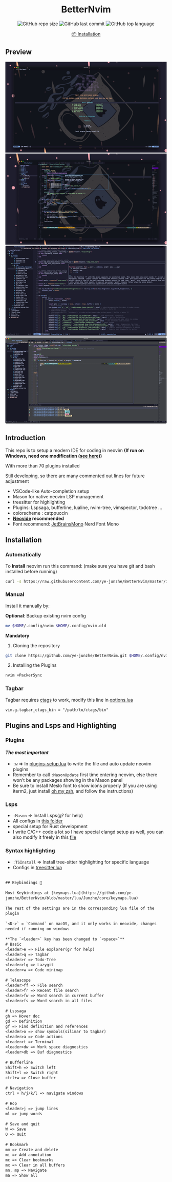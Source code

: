 <div align="center">
 <h1> BetterNvim </h1>
 <p align="center">
     <img alt="GitHub repo size" src="https://img.shields.io/github/repo-size/ye-junzhe/BetterNvim?color=A6E3A1">
     <img alt="GitHub last commit" src="https://img.shields.io/github/last-commit/ye-junzhe/BetterNvim?color=A6E3A1">
     <img alt="GitHub top language" src="https://img.shields.io/github/languages/top/ye-junzhe/BetterNvim?color=%2300007C&logoColor=%2300007C">
</p>
 <a href="https://github.com/ye-junzhe/BetterNvim/#Installation">📦 Installation</a>
</div>

## Preview

![BetterNvim Dashboard](https://github.com/ye-junzhe/Images/blob/main/BetterNvim/pic/Dashboard.png?raw=true)
![BetterNvim Demo](https://github.com/ye-junzhe/Images/blob/main/BetterNvim/pic/Coding.png?raw=true)
![BetterNvim Coding1](https://github.com/ye-junzhe/Images/blob/main/BetterNvim/pic/Coding1.png?raw=true)
![BetterNvim Term](https://github.com/ye-junzhe/Images/blob/main/BetterNvim/pic/Term.png?raw=true)

## Introduction

This repo is to setup a modern IDE for coding in neovim **(If run on Windows, need one modification ([see here](https://github.com/ye-junzhe/BetterNvim#:~:text=%60%3CD%2D%3E%60%20%3D%20%60Command%60%20on%20macOS%2C%20and%20it%20only%20works%20in%20neovide%2C%20changes%20needed%20if%20running%20on%20windows)))**

With more than 70 plugins installed

Still developing, so there are many commented out lines for future adjustment

- VSCode-like Auto-completion setup
- Mason for native neovim LSP management
- treesitter for highlighting
- Plugins: Lspsaga, bufferline, lualine, nvim-tree, vimspector, todotree ...
- colorscheme : catppuccin
- **[Neovide](https://neovide.dev/) recommended**
- Font recommend: [JetBrainsMono](https://www.jetbrains.com/lp/mono/) Nerd Font Mono

## Installation

### Automatically

To **Install** neovim run this command:
(make sure you have git and bash installed before running)

```bash
curl -s https://raw.githubusercontent.com/ye-junzhe/BetterNvim/master/install.sh | bash -s
```

### Manual

Install it manually by:

**Optional**: Backup existing nvim config

```bash
mv $HOME/.config/nvim $HOME/.config/nvim.old
```

**Mandatory**

1. Cloning the repository

```bash
git clone https://github.com/ye-junzhe/BetterNvim.git $HOME/.config/nvim
```

2. Installing the Plugins

```bash
nvim +PackerSync
```

### Tagbar

Tagbar requires [ctags](https://github.com/preservim/tagbar#:~:text=example%20gutentags.-,Dependencies,-Vim%20%3E%3D%207.3.1058%20or) to work, modify this line in [options.lua](https://github.com/ye-junzhe/BetterNvim/blob/master/lua/Junzhe/core/options.lua)

```
vim.g.tagbar_ctags_bin = "/path/to/ctags/bin"
```

## Plugins and Lsps and Highlighting

### Plugins

#### ***The most important***

- `:w` => In [plugins-setup.lua](https://github.com/ye-junzhe/BetterNvim/blob/master/lua/Junzhe/plugins-setup.lua) to write the file and auto update neovim plugins
- Remember to call `:MasonUpdate` first time entering neovim, else there won't be any packages showing in the Mason panel
- Be sure to install Meslo font to show icons properly (If you are using iterm2, just install [oh my zsh](https://github.com/ohmyzsh/ohmyzsh), and follow the instructions)

### Lsps

- `:Mason` => Install Lsps(g? for help)
- All configs in [this folder](https://github.com/ye-junzhe/BetterNvim/tree/master/lua/Junzhe/plugins/lsp)
- special setup for Rust development
- I write C/C++ code a lot so I have special clangd setup as well, you can also modify it freely in this [file](https://github.com/ye-junzhe/BetterNvim/blob/master/lua/Junzhe/plugins/lsp/lspconfig.lua)
  
### Syntax highlighting

- `:TSInstall` => Install tree-sitter highlighting for specific language
- Configs in [treesitter.lua](https://github.com/ye-junzhe/BetterNvim/blob/master/lua/Junzhe/plugins/treesitter.lua)

```

## Keybindings 🎥

Most Keybindings at [keymaps.lua](https://github.com/ye-junzhe/BetterNvim/blob/master/lua/Junzhe/core/keymaps.lua)

The rest of the settings are in the corresponding lua file of the plugin

`<D->` = `Command` on macOS, and it only works in neovide, changes needed if running on windows

**The `<leader>` key has been changed to `<space>`**
# Basic
<leader>e => File explorer(g? for help)
<leader>q => Tagbar
<leader>r => Todo-Tree
<leader>lg => Lazygit
<leader>w => Code minimap

# Telescope
<leader>ff => File search
<leader>fr => Recent file search
<leader>fw => Word search in current buffer
<leader>fs => Word search in all files

# Lspsaga
gh => Hover doc
gd => Definition
gf => Find definition and references
<leader>o => show symbols(silimar to tagbar)
<leader>a => Code actions
<leader>t => Terminal
<leader>dw => Work space diagnostics
<leader>db => Buf diagnostics

# Bufferline
Shift+h => Switch left
Shift+l => Switch right
ctrl+w => Close buffer

# Navigation
ctrl + h/j/k/l => navigate windows

# Hop
<leader>j => jump lines
ml => jump words

# Save and quit
W => Save
Q => Quit

# Bookmark
mm => Create and delete
mi => Add annotation
mc => Clear bookmarks
mx => Clear in all buffers
mn, mp => Navigate
ma => Show all
```
